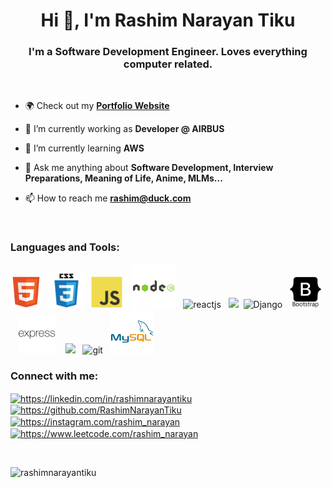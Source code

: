 
<h1 align="center">Hi 👋, I'm Rashim Narayan Tiku</h1>
<h3 align="center">I'm a Software Development Engineer. Loves everything computer related.</h3>
<br>

- 🌍 Check out my [**Portfolio Website**](https://rashimnarayantiku.github.io)

- 🔭 I’m currently working as **Developer @ AIRBUS**

- 🌱 I’m currently learning **AWS**

- 💬 Ask me anything about **Software Development, Interview Preparations, Meaning of Life, Anime, MLMs...**

- 📫 How to reach me **rashim@duck.com**


<br>

<h3 align="left">Languages and Tools:</h3>
<p align="left"> 


<img src="https://raw.githubusercontent.com/devicons/devicon/master/icons/html5/html5-original.svg" alt="html5" width="50"/>&nbsp;&nbsp;
<img src="https://raw.githubusercontent.com/devicons/devicon/master/icons/css3/css3-original-wordmark.svg" alt="css3" width="55"/>&nbsp;&nbsp;
<img src="https://raw.githubusercontent.com/devicons/devicon/master/icons/javascript/javascript-original.svg" alt="javascript" width="50"/> &nbsp;&nbsp;
<img src="https://raw.githubusercontent.com/devicons/devicon/master/icons/nodejs/nodejs-original-wordmark.svg" alt="nodejs" width="70"/>&nbsp;&nbsp;
<img src="https://upload.wikimedia.org/wikipedia/commons/a/a7/React-icon.svg" alt="reactjs" width="70"/>&nbsp;&nbsp;
<img src="https://raw.githubusercontent.com/jmnote/z-icons/master/svg/python.svg" width="50" />&nbsp;
<img src="https://static.djangoproject.com/img/logos/django-logo-negative.png" alt="Django" width="50"/>&nbsp;&nbsp;
<img src="https://raw.githubusercontent.com/devicons/devicon/master/icons/bootstrap/bootstrap-plain-wordmark.svg" alt="bootstrap" width="50"/>&nbsp;&nbsp;
<img src="https://raw.githubusercontent.com/devicons/devicon/master/icons/express/express-original-wordmark.svg" alt="express" width="60"/> &nbsp;&nbsp;
<img src="https://github.com/isocpp/logos/blob/master/cpp_logo.svg" width="46">&nbsp;&nbsp;
<img src="https://raw.githubusercontent.com/jmnote/z-icons/master/svg/github.svg" alt="git" width="55"/>&nbsp;&nbsp;
<img src="https://raw.githubusercontent.com/devicons/devicon/master/icons/mysql/mysql-original-wordmark.svg" alt="mysql" width="70"/>&nbsp;&nbsp;
</p>


<h3 align="left">Connect with me:</h3>
<p align="left">
<a href="https://linkedin.com/in/rashimnarayantiku" target="blank"><img align="center" src="https://cdn.jsdelivr.net/npm/simple-icons@3.0.1/icons/linkedin.svg" alt="https://linkedin.com/in/rashimnarayantiku" height="30" width="40" /></a>
<a href="https://github.com/RashimNarayanTiku" target="blank"><img align="center" src="https://cdn.jsdelivr.net/npm/simple-icons@3.0.1/icons/github.svg" alt="https://github.com/RashimNarayanTiku" height="30" width="40" /></a>
<a href="https://instagram.com/rashim_narayan" target="blank"><img align="center" src="https://cdn.jsdelivr.net/npm/simple-icons@3.0.1/icons/instagram.svg" alt="https://instagram.com/rashim_narayan" height="30" width="40" /></a>
<a href="https://www.leetcode.com/rashim_narayan" target="blank"><img align="center" src="https://cdn.jsdelivr.net/npm/simple-icons@3.0.1/icons/leetcode.svg" alt="https://www.leetcode.com/rashim_narayan" height="30" width="40" /></a>
</p>

<br>

<p><img style="width:32rem; margin:0;" src="https://github-readme-stats.vercel.app/api?username=rashimnarayantiku&show_icons=true&locale=en" alt="rashimnarayantiku" /></p>
